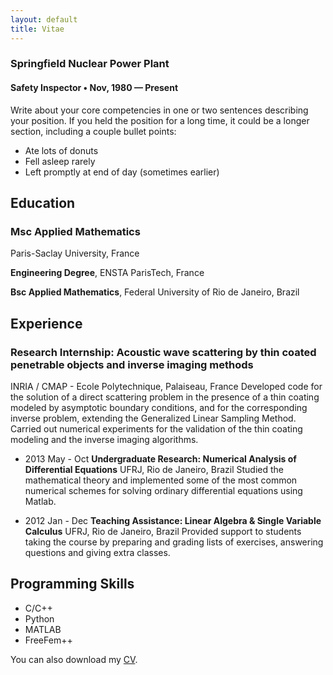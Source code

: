 ```yaml
---
layout: default
title: Vitae
---
```

<div class="resume-item">
          <h3 class="resume-item-title">Springfield Nuclear Power Plant</h3>
          <h4 class="resume-item-details">Safety Inspector &bull; Nov, 1980 &mdash; Present</h4>
          <p class="resume-item-copy">Write about your core competencies in one or two sentences describing your position. If you held the position for a long time, it could be a longer section, including a couple bullet points:</p>
          <ul class="resume-item-list">
            <li>Ate lots of donuts</li>
            <li>Fell asleep rarely</li>
            <li>Left promptly at end of day (sometimes earlier)</li>
          </ul>
          
## Education
### Msc Applied Mathematics
Paris-Saclay University, France

**Engineering Degree**, ENSTA ParisTech, France

**Bsc Applied Mathematics**, Federal University of Rio de Janeiro, Brazil 

## Experience
### Research Internship: Acoustic wave scattering by thin coated penetrable objects and inverse imaging methods
INRIA / CMAP - Ecole Polytechnique, Palaiseau, France
Developed code for the solution of a direct scattering problem in the presence of a thin coating
modeled by asymptotic boundary conditions, and for the corresponding inverse problem,
extending the Generalized Linear Sampling Method. Carried out numerical experiments for
the validation of the thin coating modeling and the inverse imaging algorithms.

- 2013 May - Oct **Undergraduate Research: Numerical Analysis of Differential Equations** 
UFRJ, Rio de Janeiro, Brazil
Studied the mathematical theory and implemented some of the most common numerical
schemes for solving ordinary differential equations using Matlab.

- 2012 Jan - Dec **Teaching Assistance: Linear Algebra & Single Variable Calculus**
UFRJ, Rio de Janeiro, Brazil
Provided support to students taking the course by preparing and grading lists of exercises, answering questions and giving extra classes.

## Programming Skills
* C/C++
* Python
* MATLAB
* FreeFem++

You can also download my [CV](http://linktocv).
